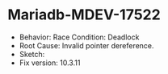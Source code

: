 # Mariadb-MDEV-17522
- Behavior: Race Condition: Deadlock
- Root Cause: Invalid pointer dereference.
- Sketch: 
- Fix version: 10.3.11